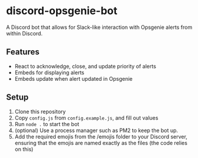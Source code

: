 # discord-opsgenie-bot

A Discord bot that allows for Slack-like interaction with Opsgenie alerts from within Discord.

## Features

 - React to acknowledge, close, and update priority of alerts
 - Embeds for displaying alerts
 - Embeds update when alert updated in Opsgenie

## Setup

1. Clone this repository
2. Copy `config.js` from `config.example.js`, and fill out values
3. Run `node .` to start the bot
4. (optional) Use a process manager such as PM2 to keep the bot up.
5. Add the required emojis from the /emojis folder to your Discord server, ensuring that the emojis are named exactly as the files (the code relies on this)